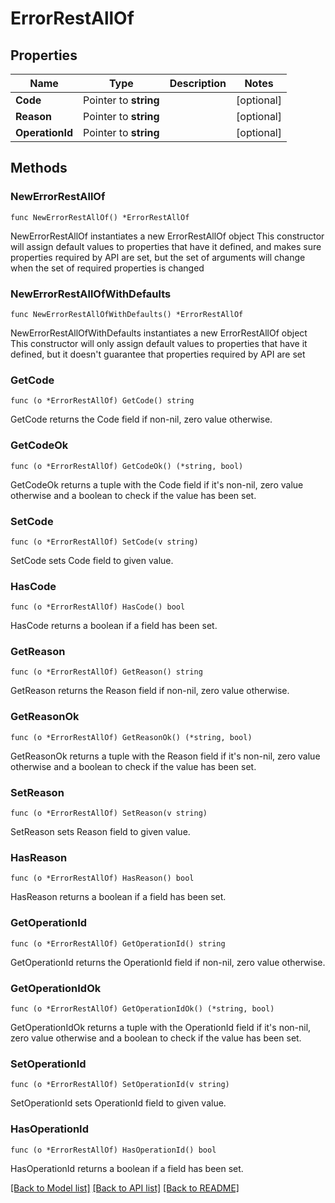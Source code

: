 # ErrorRestAllOf

## Properties

Name | Type | Description | Notes
------------ | ------------- | ------------- | -------------
**Code** | Pointer to **string** |  | [optional] 
**Reason** | Pointer to **string** |  | [optional] 
**OperationId** | Pointer to **string** |  | [optional] 


## Methods

### NewErrorRestAllOf

`func NewErrorRestAllOf() *ErrorRestAllOf`

NewErrorRestAllOf instantiates a new ErrorRestAllOf object
This constructor will assign default values to properties that have it defined,
and makes sure properties required by API are set, but the set of arguments
will change when the set of required properties is changed

### NewErrorRestAllOfWithDefaults

`func NewErrorRestAllOfWithDefaults() *ErrorRestAllOf`

NewErrorRestAllOfWithDefaults instantiates a new ErrorRestAllOf object
This constructor will only assign default values to properties that have it defined,
but it doesn't guarantee that properties required by API are set


### GetCode

`func (o *ErrorRestAllOf) GetCode() string`

GetCode returns the Code field if non-nil, zero value otherwise.

### GetCodeOk

`func (o *ErrorRestAllOf) GetCodeOk() (*string, bool)`

GetCodeOk returns a tuple with the Code field if it's non-nil, zero value otherwise
and a boolean to check if the value has been set.

### SetCode

`func (o *ErrorRestAllOf) SetCode(v string)`

SetCode sets Code field to given value.

### HasCode

`func (o *ErrorRestAllOf) HasCode() bool`

HasCode returns a boolean if a field has been set.


### GetReason

`func (o *ErrorRestAllOf) GetReason() string`

GetReason returns the Reason field if non-nil, zero value otherwise.

### GetReasonOk

`func (o *ErrorRestAllOf) GetReasonOk() (*string, bool)`

GetReasonOk returns a tuple with the Reason field if it's non-nil, zero value otherwise
and a boolean to check if the value has been set.

### SetReason

`func (o *ErrorRestAllOf) SetReason(v string)`

SetReason sets Reason field to given value.

### HasReason

`func (o *ErrorRestAllOf) HasReason() bool`

HasReason returns a boolean if a field has been set.


### GetOperationId

`func (o *ErrorRestAllOf) GetOperationId() string`

GetOperationId returns the OperationId field if non-nil, zero value otherwise.

### GetOperationIdOk

`func (o *ErrorRestAllOf) GetOperationIdOk() (*string, bool)`

GetOperationIdOk returns a tuple with the OperationId field if it's non-nil, zero value otherwise
and a boolean to check if the value has been set.

### SetOperationId

`func (o *ErrorRestAllOf) SetOperationId(v string)`

SetOperationId sets OperationId field to given value.

### HasOperationId

`func (o *ErrorRestAllOf) HasOperationId() bool`

HasOperationId returns a boolean if a field has been set.



[[Back to Model list]](../README.md#documentation-for-models) [[Back to API list]](../README.md#documentation-for-api-endpoints) [[Back to README]](../README.md)

